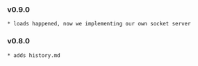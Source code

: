 ### v0.9.0
    * loads happened, now we implementing our own socket server

### v0.8.0
    * adds history.md